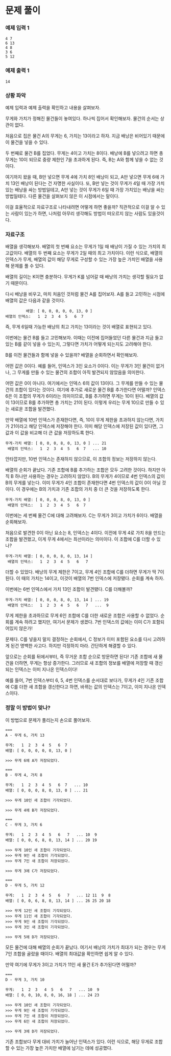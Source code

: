 # 문제 풀이

### 예제 입력 1
```
4 7
6 13
4 8
3 6
5 12
```

### 예제 출력 1
```
14
```

### 상황 파악

예제 입력과 예제 출력을 확인하고 내용을 살펴보자.

무게와 가치가 정해진 물건들이 놓여있다. 하나씩 집어서 확인해보자. 물건의 순서는 상관이 없다.

처음으로 집은 물건 A의 무게는 6, 가치는 13이라고 하자. 지금 배낭은 비어있기 때문에 이 물건을 넣을 수 있다.

두 번째로 물건 B를 집었다. 무게는 4이고 가치는 8이다. 배낭에 B를 넣으려고 하면 총 무게는 10이 되므로 중량 제한인 7을 초과하게 된다. 즉, B는 A와 함께 넣을 수 없는 것이다.

여기까지 왔을 때, B만 넣으면 무게 4에 가치 8인 배낭이 되고, A만 넣으면 무게 6에 가치 13인 배낭이 된다는 건 자명한 사실이다. 또, B만 넣는 것이 무게가 4일 때 가장 가치있는 배낭을 싸는 방법일테고, A만 넣는 것이 무게가 6일 때 가장 가치있는 배낭을 싸는 방법일테다. 다른 물건을 살펴보지 않은 이 시점에서는 말이다.

이걸 효율적으로 자료구조로 나타내려면 어떻게 하면 좋을까? 직관적으로 이걸 알 수 있는 사람이 있는가 하면, 나처럼 아무리 생각해도 방법이 떠오르지 않는 사람도 있을것이다.

### 자료구조

배열을 생각해보자. 배열의 첫 번째 요소는 무게가 1일 때 배낭이 가질 수 있는 가치의 최고값이다. 배열의 두 번째 요소는 무게가 2일 때의 최고 가치이다. 이런 식으로, 배열의 인덱스가 무게, 배열의 값이 해당 무게로 구성할 수 있는 가장 높은 가치인 배열을 사용해 문제를 풀 수 있다.

배열의 길이는 K이면 충분하다. 무게가 K를 넘어갈 때 배낭의 가치는 생각할 필요가 없기 때문이다.

다시 배낭을 비우고, 마치 처음인 것처럼 물건 A를 집어보자. A를 들고 고민하는 시점에 배열의 값은 다음과 같을 것이다.

```
         배열: [ 0, 0, 0, 0, 0, 13, 0 ]
배열의 인덱스:   1  2  3  4  5   6  7
```

즉, 무게 6일때 가능한 배낭의 최고 가치는 13이라는 것이 배열로 표현되고 있다.

이번에는 물건 B를 들고 고민해보자. 이때는 이전에 집어들었던 다른 물건과 지금 들고있는 B를 같이 넣을 수 있는지, 그렇다면 가치가 어떻게 되는지도 고려해야 한다.

B를 이전 물건들과 함께 넣을 수 있을까? 배열을 순회하면서 확인해보자. 

어떤 값은 0이다. 예를 들어, 인덱스가 3인 요소가 0이다. 이는 무게가 3인 물건이 없거나, 그 무게를 만들 수 있는 물건의 조합이 아직 발견되지 않았음을 의미한다.

어떤 값은 0이 아니다. 여기에서는 인덱스 6의 값이 13이다. 그 무게를 만들 수 있는 물건의 조합이 있다는 것이다. 여기에 추가로 새로운 물건 B를 추가한다면 어떨까? 인덱스 6은 이 조합의 무게가 6이라는 의미이므로, B를 추가하면 무게는 10이 된다. 배열의 값이 13이므로 B를 추가하면 총 가치는 21이 된다. 이렇게 우리는 무게 10으로 만들 수 있는 새로운 조합을 발견했다.

만약 배열에 10번 인덱스가 존재한다면, 즉, 10이 무게 제한을 초과하지 않는다면, 가치가 21이라고 해당 인덱스에 저장해야 한다. 이미 해당 인덱스에 저장된 값이 있다면, 그 값과 이 값을 비교해 더 큰 값을 저장하도록 한다.

```
무게-가치 배열: [ 0, 0, 0, 8, 0, 13, 0 ] ... 21
 배열의 인덱스:   1  2  3  4  5   6  7   ... 10
```

안타깝지만, 10번 인덱스는 존재하지 않으므로, 이 조합의 정보는 저장하지 않는다.

배열의 순회가 끝났다. 기존 조합에 B를 추가하는 조합은 모두 고려한 것이다. 하지만 아직 B 하나만 사용하는 경우는 고려하지 않았다. B의 무게가 4이므로 4번 인덱스의 값이 B의 무게를 넣는다. 이미 무게가 4인 조합이 존재한다면 4번 인덱스의 값이 0이 아닐 것이다. 이 경우에는 B의 가치과 기존 조합의 가치 중 더 큰 것을 저장하도록 한다.

```
무게-가치 배열: [ 0, 0, 0, 8, 0, 13, 0 ]
 배열의 인덱스:   1  2  3  4  5   6  7
```

이번에는 세 번째 물건 C에 대해 고려해보자. C는 무게가 3이고 가치가 6이다. 배열을 순회해보자.

처음으로 발견한 0이 아닌 요소는 8, 인덱스는 4이다. 이전에 무게 4로 가치 8을 만드는 조합을 발견했고, 이게 무게 4에서는 최선이라는 의미이다. 이 조합에 C를 더할 수 있나?


```
무게-가치 배열: [ 0, 0, 0, 8, 0, 13, 14 ]
 배열의 인덱스:   1  2  3  4  5   6   7
```

더할 수 있었다. 배낭의 무게 제한은 7이고, 무게 4인 조합에 C를 더하면 무게가 딱 7이 된다. 이 때의 가치는 14이고, 이것이 배열의 7번 인덱스에 저장됐다. 순회를 계속 하자.

이번에는 6번 인덱스에서 가치 13인 조합이 발견됐다. C를 더해볼까?

```
무게-가치 배열: [ 0, 0, 0, 8, 0, 13, 14 ] ... 19
 배열의 인덱스:   1  2  3  4  5   6   7   ...  9
```

무게 제한을 초과하므로 무게 6인 조합에 C를 더한 새로운 조합은 사용할 수 없었다. 순회를 계속 하려고 했지만, 여기서 문제가 생겼다. 7번 인덱스의 값에는 이미 C가 포함되어있지 않은가!

문제다. C를 넣을지 말지 결정하는 순회에서, C 정보가 이미 포함된 요소를 다시 고려하게 된건 명백한 사고다. 하지만 걱정하지 마라. 간단하게 해결할 수 있다.

앞으로는 순회를 뒤에서부터, 즉 무거운 조합 순으로 방문하면 된다! 기존 조합에 새 물건을 더하면, 무게는 항상 증가한다. 그러므로 새 조합의 정보를 배열에 저장할 때 갱신되는 인덱스는 이미 지나온 인덱스이다! 

예를 들어, 7번 인덱스부터 6, 5, 4번 인덱스를 순서대로 보다가, 무게가 4인 기존 조합에 C를 더한 새 조합을 갱신한다고 하면, 바뀌는 값의 인덱스는 7이고, 이미 지나온 인덱스이다.

### 정말 이 방법이 맞나?

이 방법으로 문제가 풀리는지 손으로 풀어보자.

```
===
A - 무게 6, 가치 13

무게:   1  2  3  4  5   6  7
배열: [ 0, 0, 0, 0, 0, 13, 0 ]

>>> 무게 6에 A가 저장되었다.

===
B - 무게 4, 가치 8

무게:   1  2  3  4  5   6  7   ... 10
배열: [ 0, 0, 0, 8, 0, 13, 0 ] ... 21

>>> 무게 10인 새 조합이 기각되었다.

>>> 무게 4에 B가 저장되었다.

===
C - 무게 3, 가치 6

무게:   1  2  3  4  5   6   7   ... 10  9
배열: [ 0, 0, 6, 8, 0, 13, 14 ] ... 20 19

>>> 무게 10인 새 조합이 기각되었다.
>>> 무게 9인 새 조합이 기각되었다.
>>> 무게 7인 새 조합이 저장되었다.

>>> 무게 3에 C가 저장되었다.

===
D - 무게 5, 가치 12

무게:   1  2  3  4  5   6   7   ... 12 11  9  8
배열: [ 0, 0, 6, 8, 0, 13, 14 ] ... 26 25 20 18

>>> 무게 12인 새 조합이 기각되었다.
>>> 무게 11인 새 조합이 기각되었다.
>>> 무게 9인 새 조합이 기각되었다.
>>> 무게 3인 새 조합이 기각되었다.

>>> 무게 5에 D가 저장되었다.
```

모든 물건에 대해 배열의 순회가 끝났다. 여기서 배낭의 가치가 최대가 되는 경우는 무게 7인 조합을 골랐을 때이다. 배열의 최대값을 확인하면 쉽게 알 수 있다.

만약 여기에 무게가 3이고 가치가 11인 새 물건 E가 추가된다면 어떨까?

```
===
D - 무게 3, 가치 10

무게:   1  2  3   4  5   6   7   ... 10  9  
배열: [ 0, 0, 10, 8, 0, 16, 18 ] ... 24 23 

>>> 무게 10인 새 조합이 기각되었다.
>>> 무게 9인 새 조합이 기각되었다.
>>> 무게 7인 새 조합이 저장되었다.
>>> 무게 6인 새 조합이 저장되었다.

>>> 무게 3에 D가 저장되었다.
```

기존 조합보다 무게 대비 가치가 늘어난 인덱스가 있다. 이런 식으로, 해당 무게로 조합할 수 있는 가장 높은 가치만 배열에 남기는 데에 성공했다.